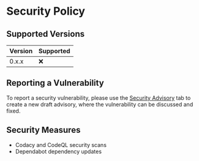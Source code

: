 # Security Policy

## Supported Versions

| Version | Supported          |
| ------- | ------------------ |
| 0.x.x   | :x:                |

## Reporting a Vulnerability

To report a security vulnerability, please use the [Security Advisory](https://github.com/SoftwareCats/Casino/security/advisories/new)
tab to create a new draft advisory, where the vulnerability can be discussed and fixed.

## Security Measures

- Codacy and CodeQL security scans
- Dependabot dependency updates
